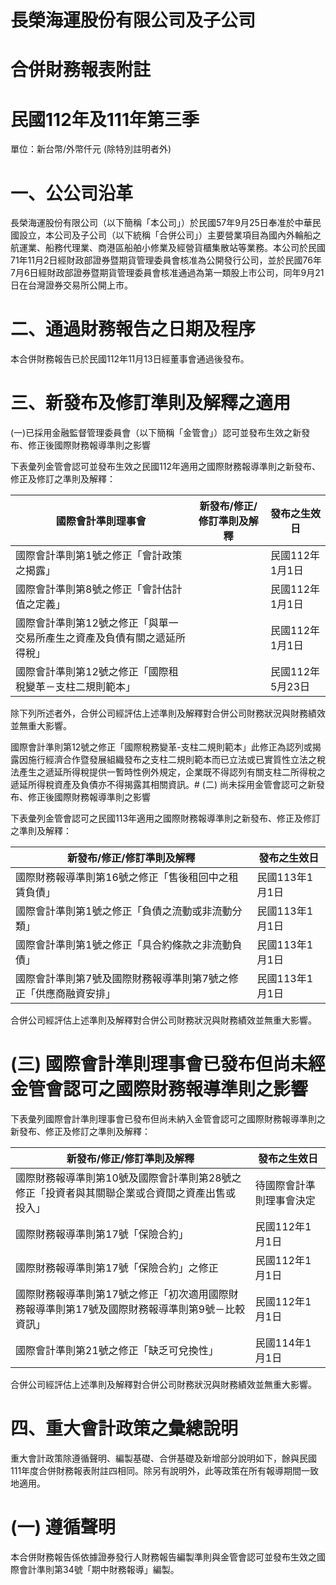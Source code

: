 # 長榮海運股份有限公司及子公司

# 合併財務報表附註

# 民國112年及111年第三季

單位：新台幣/外幣仟元 (除特別註明者外)

# 一、公公司沿革

長榮海運股份有限公司（以下簡稱「本公司」）於民國57年9月25日奉准於中華民國設立，本公司及子公司（以下統稱「合併公司」）主要營業項目為國內外輪船之航運業、船務代理業、商港區船舶小修業及經營貨櫃集散站等業務。本公司於民國71年11月2日經財政部證券暨期貨管理委員會核准為公開發行公司，並於民國76年7月6日經財政部證券暨期貨管理委員會核准通過為第一類股上市公司，同年9月21日在台灣證券交易所公開上市。

# 二、通過財務報告之日期及程序

本合併財務報告已於民國112年11月13日經董事會通過後發布。

# 三、新發布及修訂準則及解釋之適用

(一)已採用金融監督管理委員會（以下簡稱「金管會」）認可並發布生效之新發布、修正後國際財務報導準則之影響

下表彙列金管會認可並發布生效之民國112年適用之國際財務報導準則之新發布、修正及修訂之準則及解釋：

|國際會計準則理事會|新發布/修正/修訂準則及解釋|發布之生效日|
|---|---|---|
|國際會計準則第1號之修正「會計政策之揭露」| |民國112年1月1日|
|國際會計準則第8號之修正「會計估計值之定義」| |民國112年1月1日|
|國際會計準則第12號之修正「與單一交易所產生之資產及負債有關之遞延所得稅」| |民國112年1月1日|
|國際會計準則第12號之修正「國際租稅變革－支柱二規則範本」| |民國112年5月23日|

除下列所述者外，合併公司經評估上述準則及解釋對合併公司財務狀況與財務績效並無重大影響。

國際會計準則第12號之修正「國際稅務變革-支柱二規則範本」此修正為認列或揭露因施行經濟合作暨發展組織發布之支柱二規則範本而已立法或已實質性立法之稅法產生之遞延所得稅提供一暫時性例外規定，企業既不得認列有關支柱二所得稅之遞延所得稅資產及負債亦不得揭露其相關資訊。# (二) 尚未採用金管會認可之新發布、修正後國際財務報導準則之影響

下表彙列金管會認可之民國113年適用之國際財務報導準則之新發布、修正及修訂之準則及解釋：

|新發布/修正/修訂準則及解釋|發布之生效日|
|---|---|
|國際財務報導準則第16號之修正「售後租回中之租賃負債」|民國113年1月1日|
|國際會計準則第1號之修正「負債之流動或非流動分類」|民國113年1月1日|
|國際會計準則第1號之修正「具合約條款之非流動負債」|民國113年1月1日|
|國際會計準則第7號及國際財務報導準則第7號之修正「供應商融資安排」|民國113年1月1日|

合併公司經評估上述準則及解釋對合併公司財務狀況與財務績效並無重大影響。

# (三) 國際會計準則理事會已發布但尚未經金管會認可之國際財務報導準則之影響

下表彙列國際會計準則理事會已發布但尚未納入金管會認可之國際財務報導準則之新發布、修正及修訂之準則及解釋：

|新發布/修正/修訂準則及解釋|發布之生效日|
|---|---|
|國際財務報導準則第10號及國際會計準則第28號之修正「投資者與其關聯企業或合資間之資產出售或投入」|待國際會計準則理事會決定|
|國際財務報導準則第17號「保險合約」|民國112年1月1日|
|國際財務報導準則第17號「保險合約」之修正|民國112年1月1日|
|國際財務報導準則第17號之修正「初次適用國際財務報導準則第17號及國際財務報導準則第9號－比較資訊」|民國112年1月1日|
|國際會計準則第21號之修正「缺乏可兌換性」|民國114年1月1日|

合併公司經評估上述準則及解釋對合併公司財務狀況與財務績效並無重大影響。

# 四、重大會計政策之彙總說明

重大會計政策除遵循聲明、編製基礎、合併基礎及新增部分說明如下，餘與民國111年度合併財務報表附註四相同。除另有說明外，此等政策在所有報導期間一致地適用。

# (一) 遵循聲明

本合併財務報告係依據證券發行人財務報告編製準則與金管會認可並發布生效之國際會計準則第34號「期中財務報導」編製。